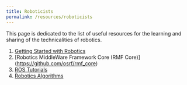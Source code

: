 ```yaml
---
title: Roboticists
permalink: /resources/roboticists
---
```

This page is dedicated to the list of useful resources for the learning and sharing of the technicalities of robotics.

1. [Getting Started with Robotics](https://github.com/kiloreux/awesome-robotics)
2. [Robotics MiddleWare Framework Core \(RMF Core\)] (https://github.com/osrf/rmf_core)
3. [ROS Tutorials](https://github.com/methylDragon/ros-tutorials)
4. [Robotics Algorithms](https://github.com/AtsushiSakai/PythonRobotics#what-is-this)